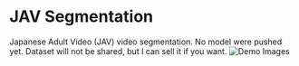 # JAV Segmentation
Japanese Adult Video (JAV) video segmentation.
No model were pushed yet.
Dataset will not be shared, but I can sell it if you want.
![](GitResources/BLK-357.png "Demo Images")
